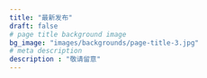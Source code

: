 ```yaml
---
title: "最新发布"
draft: false
# page title background image
bg_image: "images/backgrounds/page-title-3.jpg"
# meta description
description : "敬请留意"
---
```


